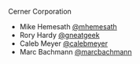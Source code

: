 Cerner Corporation

- Mike Hemesath [@mhemesath]
- Rory Hardy [@gneatgeek]
- Caleb Meyer [@calebmeyer]
- Marc Bachmann [@marcbachmann]


[@mhemesath]: https://github.com/mhemesath
[@gneatgeek]: https://github.com/gneatgeek
[@calebmeyer]: https://github.com/calebmeyer
[@marcbachmann]: https://github.com/marcbachmann
[@kafkahw]: https://github.com/kafkahw
